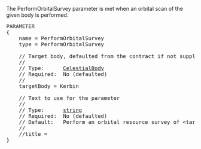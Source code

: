 The PerformOrbitalSurvey parameter is met when an orbital scan of the given body is performed.

<pre>
PARAMETER
{
    name = PerformOrbitalSurvey
    type = PerformOrbitalSurvey

    // Target body, defaulted from the contract if not supplied.
    //
    // Type:      <a href="CelestialBody-Type">CelestialBody</a>
    // Required:  No (defaulted)
    //
    targetBody = Kerbin

    // Text to use for the parameter
    //
    // Type:      <a href="String-Type">string</a>
    // Required:  No (defaulted)
    // Default:   Perform an orbital resource survey of &lt;targetBody&gt;
    //
    //title =
}
</pre>
